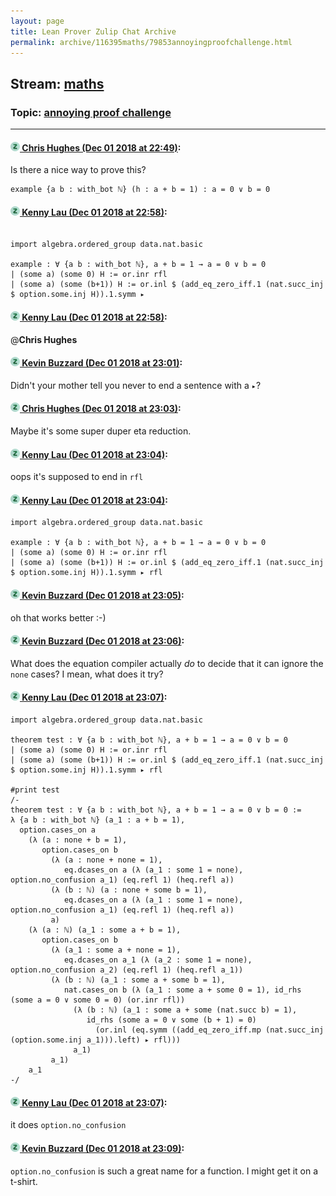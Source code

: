 ```yaml
---
layout: page
title: Lean Prover Zulip Chat Archive 
permalink: archive/116395maths/79853annoyingproofchallenge.html
---
```


## Stream: [maths](index.html)
### Topic: [annoying proof challenge](79853annoyingproofchallenge.html)

---

#### [![Click to go to Zulip](../../assets/img/zulip2.png) Chris Hughes (Dec 01 2018 at 22:49)](https://leanprover.zulipchat.com/#narrow/stream/116395-maths/topic/annoying%20proof%20challenge/near/150698181):
Is there a nice way to prove this?
```lean
example {a b : with_bot ℕ} (h : a + b = 1) : a = 0 ∨ b = 0
```

#### [![Click to go to Zulip](../../assets/img/zulip2.png) Kenny Lau (Dec 01 2018 at 22:58)](https://leanprover.zulipchat.com/#narrow/stream/116395-maths/topic/annoying%20proof%20challenge/near/150698441):
```lean

import algebra.ordered_group data.nat.basic

example : ∀ {a b : with_bot ℕ}, a + b = 1 → a = 0 ∨ b = 0
| (some a) (some 0) H := or.inr rfl
| (some a) (some (b+1)) H := or.inl $ (add_eq_zero_iff.1 (nat.succ_inj $ option.some.inj H)).1.symm ▸ 
```

#### [![Click to go to Zulip](../../assets/img/zulip2.png) Kenny Lau (Dec 01 2018 at 22:58)](https://leanprover.zulipchat.com/#narrow/stream/116395-maths/topic/annoying%20proof%20challenge/near/150698444):
@**Chris Hughes**

#### [![Click to go to Zulip](../../assets/img/zulip2.png) Kevin Buzzard (Dec 01 2018 at 23:01)](https://leanprover.zulipchat.com/#narrow/stream/116395-maths/topic/annoying%20proof%20challenge/near/150698524):
Didn't your mother tell you never to end a sentence with a `▸`?

#### [![Click to go to Zulip](../../assets/img/zulip2.png) Chris Hughes (Dec 01 2018 at 23:03)](https://leanprover.zulipchat.com/#narrow/stream/116395-maths/topic/annoying%20proof%20challenge/near/150698586):
Maybe it's some super duper eta reduction.

#### [![Click to go to Zulip](../../assets/img/zulip2.png) Kenny Lau (Dec 01 2018 at 23:04)](https://leanprover.zulipchat.com/#narrow/stream/116395-maths/topic/annoying%20proof%20challenge/near/150698638):
oops it's supposed to end in `rfl`

#### [![Click to go to Zulip](../../assets/img/zulip2.png) Kenny Lau (Dec 01 2018 at 23:04)](https://leanprover.zulipchat.com/#narrow/stream/116395-maths/topic/annoying%20proof%20challenge/near/150698639):
```lean
import algebra.ordered_group data.nat.basic

example : ∀ {a b : with_bot ℕ}, a + b = 1 → a = 0 ∨ b = 0
| (some a) (some 0) H := or.inr rfl
| (some a) (some (b+1)) H := or.inl $ (add_eq_zero_iff.1 (nat.succ_inj $ option.some.inj H)).1.symm ▸ rfl
```

#### [![Click to go to Zulip](../../assets/img/zulip2.png) Kevin Buzzard (Dec 01 2018 at 23:05)](https://leanprover.zulipchat.com/#narrow/stream/116395-maths/topic/annoying%20proof%20challenge/near/150698647):
oh that works better :-)

#### [![Click to go to Zulip](../../assets/img/zulip2.png) Kevin Buzzard (Dec 01 2018 at 23:06)](https://leanprover.zulipchat.com/#narrow/stream/116395-maths/topic/annoying%20proof%20challenge/near/150698701):
What does the equation compiler actually *do* to decide that it can ignore the `none` cases? I mean, what does it try?

#### [![Click to go to Zulip](../../assets/img/zulip2.png) Kenny Lau (Dec 01 2018 at 23:07)](https://leanprover.zulipchat.com/#narrow/stream/116395-maths/topic/annoying%20proof%20challenge/near/150698712):
```lean
import algebra.ordered_group data.nat.basic

theorem test : ∀ {a b : with_bot ℕ}, a + b = 1 → a = 0 ∨ b = 0
| (some a) (some 0) H := or.inr rfl
| (some a) (some (b+1)) H := or.inl $ (add_eq_zero_iff.1 (nat.succ_inj $ option.some.inj H)).1.symm ▸ rfl

#print test
/-
theorem test : ∀ {a b : with_bot ℕ}, a + b = 1 → a = 0 ∨ b = 0 :=
λ {a b : with_bot ℕ} (a_1 : a + b = 1),
  option.cases_on a
    (λ (a : none + b = 1),
       option.cases_on b
         (λ (a : none + none = 1),
            eq.dcases_on a (λ (a_1 : some 1 = none), option.no_confusion a_1) (eq.refl 1) (heq.refl a))
         (λ (b : ℕ) (a : none + some b = 1),
            eq.dcases_on a (λ (a_1 : some 1 = none), option.no_confusion a_1) (eq.refl 1) (heq.refl a))
         a)
    (λ (a : ℕ) (a_1 : some a + b = 1),
       option.cases_on b
         (λ (a_1 : some a + none = 1),
            eq.dcases_on a_1 (λ (a_2 : some 1 = none), option.no_confusion a_2) (eq.refl 1) (heq.refl a_1))
         (λ (b : ℕ) (a_1 : some a + some b = 1),
            nat.cases_on b (λ (a_1 : some a + some 0 = 1), id_rhs (some a = 0 ∨ some 0 = 0) (or.inr rfl))
              (λ (b : ℕ) (a_1 : some a + some (nat.succ b) = 1),
                 id_rhs (some a = 0 ∨ some (b + 1) = 0)
                   (or.inl (eq.symm ((add_eq_zero_iff.mp (nat.succ_inj (option.some.inj a_1))).left) ▸ rfl)))
              a_1)
         a_1)
    a_1
-/
```

#### [![Click to go to Zulip](../../assets/img/zulip2.png) Kenny Lau (Dec 01 2018 at 23:07)](https://leanprover.zulipchat.com/#narrow/stream/116395-maths/topic/annoying%20proof%20challenge/near/150698713):
it does `option.no_confusion`

#### [![Click to go to Zulip](../../assets/img/zulip2.png) Kevin Buzzard (Dec 01 2018 at 23:09)](https://leanprover.zulipchat.com/#narrow/stream/116395-maths/topic/annoying%20proof%20challenge/near/150698763):
`option.no_confusion` is such a great name for a function. I might get it on a t-shirt.


